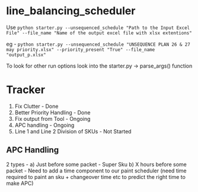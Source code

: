 # line_balancing_scheduler
Use 
```python starter.py --unsequenced_schedule "Path to the Input Excel File" --file_name "Name of the output excel file with xlsx extentions"```

eg - ```python starter.py --unsequenced_schedule "UNSEQUENCE PLAN 26 & 27 may priority.xlsx" --priority_present "True" --file_name "output_p.xlsx" ```

To look for other run options look into the starter.py -> parse_args() function 

# Tracker
1) Fix Clutter - Done
2) Better Priority Handling - Done
3) Fix output from Tool - Ongoing
4) APC handling - Ongoing
5) Line 1 and Line 2 Division of SKUs - Not Started

## APC Handling
2 types -
a) Just before some packet - Super Sku
b) X hours before some packet - Need to add a time component to our paint scheduler (need time required to paint an sku + changeover time etc to predict the right time to make APC)
